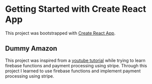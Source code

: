 # Getting Started with Create React App

This project was bootstrapped with [Create React App](https://github.com/facebook/create-react-app).

## Dummy Amazon

This project was inspired from a [youtube tutorial](https://youtu.be/RDV3Z1KCBvo) while trying to learn firebase functions and payment processing using stripe.
Through this project I learned to use firebase functions and implement payment processing using stripe.

